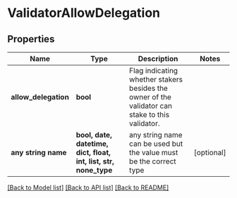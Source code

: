 # ValidatorAllowDelegation


## Properties
Name | Type | Description | Notes
------------ | ------------- | ------------- | -------------
**allow_delegation** | **bool** | Flag indicating whether stakers besides the owner of the validator can stake to this validator. | 
**any string name** | **bool, date, datetime, dict, float, int, list, str, none_type** | any string name can be used but the value must be the correct type | [optional]

[[Back to Model list]](../README.md#documentation-for-models) [[Back to API list]](../README.md#documentation-for-api-endpoints) [[Back to README]](../README.md)


